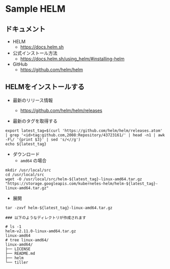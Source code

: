 # Sample HELM

## ドキュメント

+ HELM
    + https://docs.helm.sh
+ 公式インストール方法
    + https://docs.helm.sh/using_helm/#installing-helm
+ GitHub
    + https://github.com/helm/helm


## HELMをインストールする

+ 最新のリリース情報
    + https://github.com/helm/helm/releases

+ 最新のタグを取得する

```
export latest_tag=$(curl 'https://github.com/helm/helm/releases.atom' | grep '<id>tag:github.com,2008:Repository/43723161/' | head -n1 | awk -F\/ '{print $3}' | sed 's/<//g')
echo ${latest_tag}
```

+ ダウンロード
    + `amd64` の場合

```
mkdir /usr/local/src
cd /usr/local/src
wget -O /usr/local/src/helm-${latest_tag}-linux-amd64.tar.gz "https://storage.googleapis.com/kubernetes-helm/helm-${latest_tag}-linux-amd64.tar.gz"
```

+ 展開

```
tar -zxvf helm-${latest_tag}-linux-amd64.tar.gz
```
```
### 以下のようなディレクトリが作成されます

# ls -1
helm-v2.11.0-linux-amd64.tar.gz
linux-amd64
# tree linux-amd64/
linux-amd64/
├── LICENSE
├── README.md
├── helm
└── tiller



```
